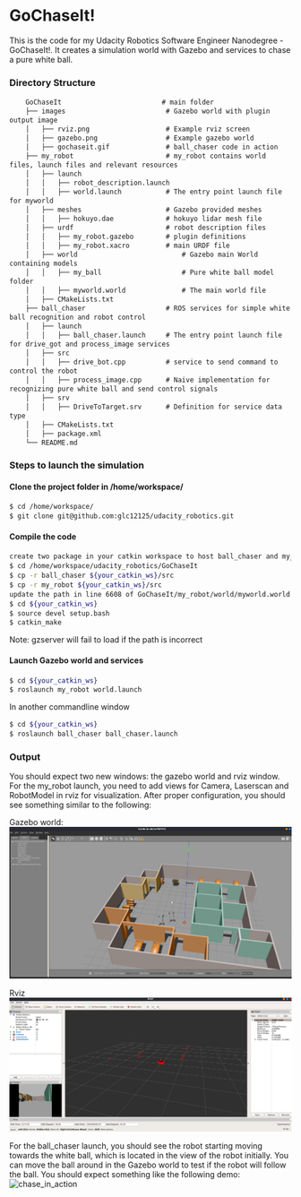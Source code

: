 # GoChaseIt!
This is the code for my Udacity Robotics Software Engineer Nanodegree  - GoChaseIt!. It creates a simulation world with Gazebo and services to chase a pure white ball.

### Directory Structure
```
    GoChaseIt                         # main folder 
    ├── images                         # Gazebo world with plugin output image
    │   ├── rviz.png                   # Example rviz screen
    │   ├── gazebo.png                 # Example gazebo world
    │   ├── gochaseit.gif              # ball_chaser code in action
    ├── my_robot                       # my_robot contains world files, launch files and relevant resources
    │   ├── launch
    │   │   ├── robot_description.launch
    │   │   ├── world.launch           # The entry point launch file for myworld
    │   ├── meshes                     # Gazebo provided meshes
    │   │   ├── hokuyo.dae             # hokuyo lidar mesh file
    │   ├── urdf                       # robot description files
    │   │   ├── my_robot.gazebo        # plugin definitions
    │   │   ├── my_robot.xacro         # main URDF file
    │   ├── world                          # Gazebo main World containing models
    │   │   ├── my_ball                    # Pure white ball model folder
    │   │   ├── myworld.world              # The main world file
    │   ├── CMakeLists.txt
    ├── ball_chaser                    # ROS services for simple white ball recognition and robot control
    │   ├── launch
    │   │   ├── ball_chaser.launch     # The entry point launch file for drive_got and process_image services
    │   ├── src                        
    │   │   ├── drive_bot.cpp          # service to send command to control the robot
    │   │   ├── process_image.cpp      # Naive implementation for recognizing pure white ball and send control signals
    │   ├── srv                       
    │   │   ├── DriveToTarget.srv      # Definition for service data type
    │   ├── CMakeLists.txt
    │   ├── package.xml
    └── README.md
```

### Steps to launch the simulation

#### Clone the project folder in /home/workspace/
```sh
$ cd /home/workspace/
$ git clone git@github.com:glc12125/udacity_robotics.git
```

#### Compile the code
```sh
create two package in your catkin workspace to host ball_chaser and my_robot with the same names 
$ cd /home/workspace/udacity_robotics/GoChaseIt
$ cp -r ball_chaser ${your_catkin_ws}/src
$ cp -r my_robot ${your_catkin_ws}/src
update the path in line 6608 of GoChaseIt/my_robot/world/myworld.world to ${your_catkin_ws}/src/my_robot/meshes/hokuyo.dae
$ cd ${your_catkin_ws}
$ source devel setup.bash
$ catkin_make
```

Note: gzserver will fail to load if the path is incorrect

#### Launch Gazebo world and services  
```sh
$ cd ${your_catkin_ws}
$ roslaunch my_robot world.launch
```

In another commandline window

```sh
$ cd ${your_catkin_ws}
$ roslaunch ball_chaser ball_chaser.launch
```

### Output
You should expect two new windows: the gazebo world and rviz window. For the my_robot launch, you need to add views for Camera, Laserscan and RobotModel in rviz for visualization. After proper configuration, you should see something similar to the following:

Gazebo world:
![gazebo](images/gazebo.png)

Rviz
![rviz](images/rviz.png)

For the ball_chaser launch, you should see the robot starting moving towards the white ball, which is located in the view of the robot initially. You can move the ball around in the Gazebo world to test if the robot will follow the ball. You should expect something like the following demo:
![chase_in_action](images/gochaseit.gif)

